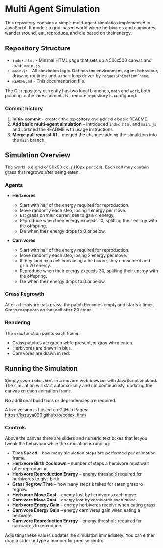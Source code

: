 # Multi Agent Simulation

This repository contains a simple multi-agent simulation implemented in JavaScript. It models a grid-based world where herbivores and carnivores wander around, eat, reproduce, and die based on their energy.

## Repository Structure

- `index.html` - Minimal HTML page that sets up a 500x500 canvas and loads `main.js`.
- `main.js` - All simulation logic. Defines the environment, agent behaviour, drawing routines, and a main loop driven by `requestAnimationFrame`.
- `README.md` - This documentation file.

The Git repository currently has two local branches, `main` and `work`, both pointing to the latest commit. No remote repository is configured.

### Commit history

1. **Initial commit** – created the repository and added a basic README.
2. **Add basic multi-agent simulation** – introduced `index.html` and `main.js` and updated the README with usage instructions.
3. **Merge pull request #1** – merged the changes adding the simulation into the `main` branch.

## Simulation Overview

The world is a grid of 50x50 cells (10px per cell). Each cell may contain grass that regrows after being eaten.

### Agents

- **Herbivores**
  - Start with half of the energy required for reproduction.
  - Move randomly each step, losing 1 energy per move.
  - Eat grass on their current cell to gain 4 energy.
  - Reproduce when their energy exceeds 10, splitting their energy with the offspring.
  - Die when their energy drops to 0 or below.

- **Carnivores**
  - Start with half of the energy required for reproduction.
  - Move randomly each step, losing 2 energy per move.
  - If they land on a cell containing a herbivore, they consume it and gain 20 energy.
  - Reproduce when their energy exceeds 30, splitting their energy with the offspring.
  - Die when their energy drops to 0 or below.

### Grass Regrowth

After a herbivore eats grass, the patch becomes empty and starts a timer. Grass reappears on that cell after 20 steps.

### Rendering

The `draw` function paints each frame:

- Grass patches are green while present, or gray when eaten.
- Herbivores are drawn in blue.
- Carnivores are drawn in red.

## Running the Simulation

Simply open `index.html` in a modern web browser with JavaScript enabled. The simulation will start automatically and run continuously, updating the canvas on each animation frame.

No additional build tools or dependencies are required.

A live version is hosted on GitHub Pages: <https://kazuya030.github.io/codex_first/>

### Controls

Above the canvas there are sliders and numeric text boxes that let you tweak the behaviour while the simulation is running:

- **Time Speed** – how many simulation steps are performed per animation frame.
- **Herbivore Birth Cooldown** – number of steps a herbivore must wait after reproducing.
- **Herbivore Reproduction Energy** – energy threshold required for herbivores to give birth.
- **Grass Regrow Time** – how many steps it takes for eaten grass to regrow.
- **Herbivore Move Cost** – energy lost by herbivores each move.
- **Carnivore Move Cost** – energy lost by carnivores each move.
- **Herbivore Energy Gain** – energy herbivores receive when eating grass.
- **Carnivore Energy Gain** – energy carnivores gain when eating a herbivore.
- **Carnivore Reproduction Energy** – energy threshold required for carnivores to reproduce.

Adjusting these values updates the simulation immediately. You can either drag a slider or type a number for precise control.

